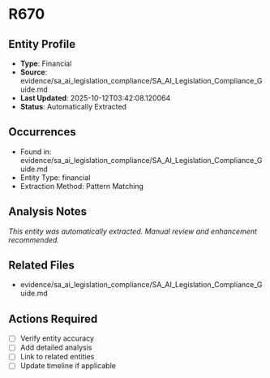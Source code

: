 # R670

## Entity Profile
- **Type**: Financial
- **Source**: evidence/sa_ai_legislation_compliance/SA_AI_Legislation_Compliance_Guide.md
- **Last Updated**: 2025-10-12T03:42:08.120064
- **Status**: Automatically Extracted

## Occurrences
- Found in: evidence/sa_ai_legislation_compliance/SA_AI_Legislation_Compliance_Guide.md
- Entity Type: financial
- Extraction Method: Pattern Matching

## Analysis Notes
*This entity was automatically extracted. Manual review and enhancement recommended.*

## Related Files
- evidence/sa_ai_legislation_compliance/SA_AI_Legislation_Compliance_Guide.md

## Actions Required
- [ ] Verify entity accuracy
- [ ] Add detailed analysis
- [ ] Link to related entities
- [ ] Update timeline if applicable
